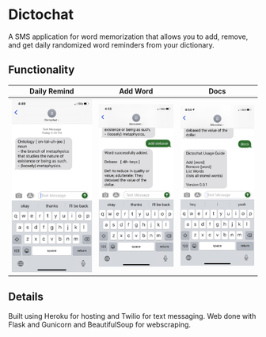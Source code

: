 # Dictochat

A SMS application for word memorization that allows you to add, remove, and get daily randomized word reminders from your dictionary.

## Functionality

Daily Remind                           |  Add Word                                 | Docs
:-------------------------------------:|:-----------------------------------------:|:------------------------------------:
![remind](/images/remind.png)          | ![add-word](/images/add-word.png)         | ![docs](/images/docs.png)


## Details

Built using Heroku for hosting and Twilio for text messaging. Web done with Flask and Gunicorn and BeautifulSoup for webscraping.
